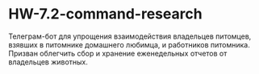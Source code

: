 # HW-7.2-command-research
Телеграм-бот для упрощения взаимодействия владельцев питомцев, взявших в питомнике домашнего любимца, и работников питомника.
Призван облегчить сбор и хранение еженедельных отчетов от владельцев животных. 

